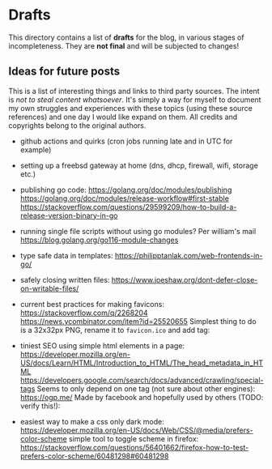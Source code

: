 
# Drafts

This directory contains a list of **drafts** for the blog, in various stages of incompleteness.
They are **not final** and will be subjected to changes!

## Ideas for future posts

This is a list of interesting things and links to third party sources. The intent is *not to steal content whatsoever*.
It's simply a way for myself to document my own struggles and experiences with these topics (using these source references)
and one day I would like expand on them.
All credits and copyrights belong to the original authors.

- github actions and quirks (cron jobs running late and in UTC for example)

- setting up a freebsd gateway at home (dns, dhcp, firewall, wifi, storage etc.)

- publishing go code:
  https://golang.org/doc/modules/publishing
  https://golang.org/doc/modules/release-workflow#first-stable
  https://stackoverflow.com/questions/29599209/how-to-build-a-release-version-binary-in-go

- running single file scripts without using go modules? Per william's mail
  https://blog.golang.org/go116-module-changes

- type safe data in templates:
  https://philipptanlak.com/web-frontends-in-go/

- safely closing written files:
  https://www.joeshaw.org/dont-defer-close-on-writable-files/

- current best practices for making favicons:
  https://stackoverflow.com/q/2268204
  https://news.ycombinator.com/item?id=25520655
  Simplest thing to do is a 32x32px PNG, rename it to `favicon.ico` and add tag:
  <link rel="shortcut icon" type="image/png" href="/favicon.ico">

- tiniest SEO using simple html elements in a page:
  https://developer.mozilla.org/en-US/docs/Learn/HTML/Introduction_to_HTML/The_head_metadata_in_HTML
  https://developers.google.com/search/docs/advanced/crawling/special-tags
  Seems to only depend on one tag (not sure about other engines):
  <meta name="description" content="SEO friendly description of page">
  https://ogp.me/
  Made by facebook and hopefully used by others (TODO: verify this!):
  <meta property="og:type" content="website or article" />
  <meta property="og:title" content="page title" />
  <meta property="og:url" content="full page url" />
  <meta property="og:image" content="page logo" />
  <meta property="og:description" content="optional page description" />

- easiest way to make a css only dark mode:
  https://developer.mozilla.org/en-US/docs/Web/CSS/@media/prefers-color-scheme
  simple tool to toggle scheme in firefox:
  https://stackoverflow.com/questions/56401662/firefox-how-to-test-prefers-color-scheme/60481298#60481298

